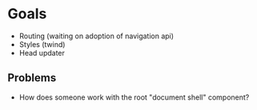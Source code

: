 # Goals

- Routing (waiting on adoption of navigation api)
- Styles (twind)
- Head updater

## Problems

- How does someone work with the root "document shell" component?
